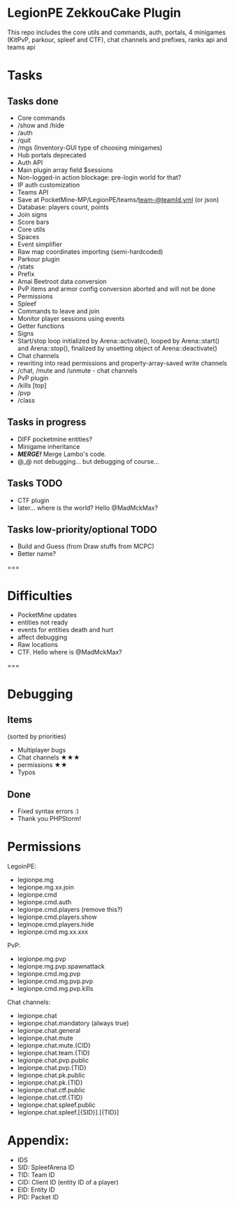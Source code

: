 LegionPE ZekkouCake Plugin
===
This repo includes the core utils and commands, auth, portals, 4 minigames (KitPvP, parkour, spleef and CTF), chat channels and prefixes, ranks api and teams api

# Tasks

## Tasks done
* Core commands
 * /show and /hide
 * /auth
 * /quit
 * /mgs (Inventory-GUI type of choosing minigames)
* Hub portals deprecated
* Auth API
 * Main plugin array field $sessions
 * Non-logged-in action blockage: pre-login world for that?
 * IP auth customization
* Teams API
 * Save at PocketMine-MP/LegionPE/teams/team-@teamId.yml (or json)
 * Database: players count, points
 * Join signs
 * Score bars
* Core utils
 * Spaces
 * Event simplifier
* Raw map coordinates importing (semi-hardcoded)
* Parkour plugin
 * /stats
* Prefix
* Amai Beetroot data conversion
 * PvP items and armor config conversion aborted and will not be done
* Permissions
* Spleef
 * Commands to leave and join
 * Monitor player sessions using events
 * Getter functions
 * Signs
 * Start/stop loop initialized by Arena::activate(), looped by Arena::start() and Arena::stop(), finalized by unsetting object of Arena::deactivate()
* Chat channels
 * rewriting into read permissions and property-array-saved write channels
 * /chat, /mute and /unmute - chat channels
* PvP plugin
 * /kills [top]
 * /pvp
 * /class

## Tasks in progress
* DIFF pocketmine entities?
* Minigame inheritance
* _**MERGE!**_ Merge Lambo's code.
* @_@ not debugging... but debugging of course...

## Tasks TODO
* CTF plugin
 * later... where is the world? Hello @MadMckMax?

## Tasks low-priority/optional TODO
* Build and Guess (from Draw stuffs from MCPC)
 * Better name?

===
# Difficulties
* PocketMine updates
 * entities not ready
 * events for entities death and hurt
 * affect debugging
* Raw locations
 * CTF. Hello where is @MadMckMax?

===
# Debugging

## Items
(sorted by priorities)

* Multiplayer bugs
 * Chat channels ★★★
 * permissions ★★
* Typos

## Done
* Fixed syntax errors :)
 * Thank you PHPStorm!

# Permissions
LegoinPE:
* legionpe.mg
 * legionpe.mg.xx.join
* legionpe.cmd
 * legionpe.cmd.auth
 * legionpe.cmd.players (remove this?)
  * legionpe.cmd.players.show
  * leginope.cmd.players.hide
 * legionpe.cmd.mg.xx.xxx

PvP:

* legionpe.mg.pvp
 * legionpe.mg.pvp.spawnattack
* legionpe.cmd.mg.pvp
 * legionpe.cmd.mg.pvp.pvp
 * legionpe.cmd.mg.pvp.kills

Chat channels:

* legionpe.chat
 * legionpe.chat.mandatory (always true)
 * legionpe.chat.general
 * legionpe.chat.mute
  * legionpe.chat.mute.{CID}
 * legionpe.chat.team.{TID}
 * legionpe.chat.pvp.public
 * legionpe.chat.pvp.{TID}
 * legionpe.chat.pk.public
 * legionpe.chat.pk.{TID}
 * legionpe.chat.ctf.public
 * legionpe.chat.ctf.{TID}
 * legionpe.chat.spleef.public
 * legionpe.chat.spleef.[{SID}].[{TID}]

# Appendix:
* IDS
 * SID: SpleefArena ID
 * TID: Team ID
 * CID: Client ID (entity ID of a player)
 * EID: Entity ID
 * PID: Packet ID
